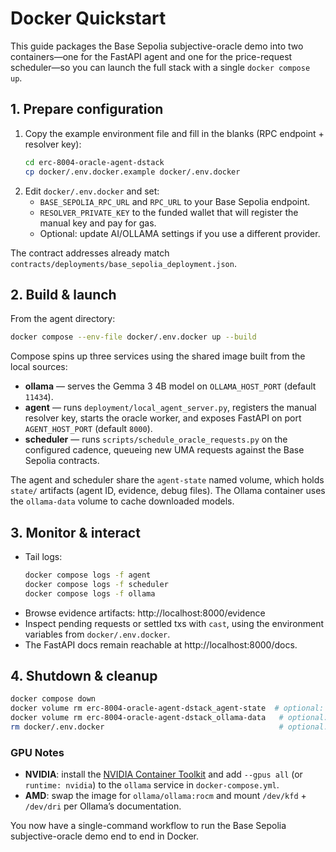 # Docker Quickstart

This guide packages the Base Sepolia subjective-oracle demo into two containers—one for the FastAPI agent and one for the price-request scheduler—so you can launch the full stack with a single `docker compose up`.

## 1. Prepare configuration

1. Copy the example environment file and fill in the blanks (RPC endpoint + resolver key):
   ```bash
   cd erc-8004-oracle-agent-dstack
   cp docker/.env.docker.example docker/.env.docker
   ```
2. Edit `docker/.env.docker` and set:
   - `BASE_SEPOLIA_RPC_URL` and `RPC_URL` to your Base Sepolia endpoint.
   - `RESOLVER_PRIVATE_KEY` to the funded wallet that will register the manual key and pay for gas.
   - Optional: update AI/OLLAMA settings if you use a different provider.

The contract addresses already match `contracts/deployments/base_sepolia_deployment.json`.

## 2. Build & launch

From the agent directory:
```bash
docker compose --env-file docker/.env.docker up --build
```

Compose spins up three services using the shared image built from the local sources:

- **ollama** — serves the Gemma 3 4B model on `OLLAMA_HOST_PORT` (default `11434`).
- **agent** — runs `deployment/local_agent_server.py`, registers the manual resolver key, starts the oracle worker, and exposes FastAPI on port `AGENT_HOST_PORT` (default `8000`).
- **scheduler** — runs `scripts/schedule_oracle_requests.py` on the configured cadence, queueing new UMA requests against the Base Sepolia contracts.

The agent and scheduler share the `agent-state` named volume, which holds `state/` artifacts (agent ID, evidence, debug files). The Ollama container uses the `ollama-data` volume to cache downloaded models.

## 3. Monitor & interact

- Tail logs:
  ```bash
  docker compose logs -f agent
  docker compose logs -f scheduler
  docker compose logs -f ollama
  ```
- Browse evidence artifacts: http://localhost:8000/evidence
- Inspect pending requests or settled txs with `cast`, using the environment variables from `docker/.env.docker`.
- The FastAPI docs remain reachable at http://localhost:8000/docs.

## 4. Shutdown & cleanup

```bash
docker compose down
docker volume rm erc-8004-oracle-agent-dstack_agent-state  # optional: clear state
docker volume rm erc-8004-oracle-agent-dstack_ollama-data   # optional: clear Ollama cache
rm docker/.env.docker                                       # optional: remove secrets
```

### GPU Notes

- **NVIDIA**: install the [NVIDIA Container Toolkit](https://docs.nvidia.com/datacenter/cloud-native/container-toolkit/latest/install-guide.html) and add `--gpus all` (or `runtime: nvidia`) to the `ollama` service in `docker-compose.yml`.
- **AMD**: swap the image for `ollama/ollama:rocm` and mount `/dev/kfd` + `/dev/dri` per Ollama’s documentation.

You now have a single-command workflow to run the Base Sepolia subjective-oracle demo end to end in Docker.
